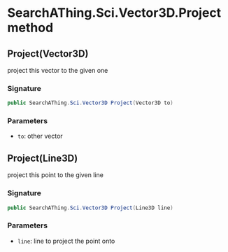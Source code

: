 # SearchAThing.Sci.Vector3D.Project method
## Project(Vector3D)
project this vector to the given one

### Signature
```csharp
public SearchAThing.Sci.Vector3D Project(Vector3D to)
```
### Parameters
- `to`: other vector

## Project(Line3D)
project this point to the given line

### Signature
```csharp
public SearchAThing.Sci.Vector3D Project(Line3D line)
```
### Parameters
- `line`: line to project the point onto

